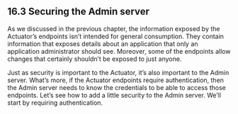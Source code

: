 ## 16.3 Securing the Admin server

As we discussed in the previous chapter, the information exposed by the Actuator’s endpoints isn’t intended for general consumption. They contain information that exposes details about an application that only an application administrator should see. Moreover, some of the endpoints allow changes that certainly shouldn’t be exposed to just anyone.

Just as security is important to the Actuator, it’s also important to the Admin server. What’s more, if the Actuator endpoints require authentication, then the Admin server needs to know the credentials to be able to access those endpoints. Let’s see how to add a little security to the Admin server. We’ll start by requiring authentication.

